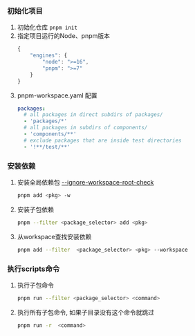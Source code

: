 ### 初始化项目
1. 初始化仓库 `pnpm init`
1. 指定项目运行的Node、pnpm版本
	```js
	{
	    "engines": {
	        "node": ">=16",
	        "pnpm": ">=7"
	    }
	}
	```
1. pnpm-workspace.yaml 配置
	```yaml
	packages:
	  # all packages in direct subdirs of packages/
	  - 'packages/*'
	  # all packages in subdirs of components/
	  - 'components/**'
	  # exclude packages that are inside test directories
	  - '!**/test/**'
	```

### 安装依赖
1. 安装全局依赖包 [--ignore-workspace-root-check](https://pnpm.io/cli/add#--ignore-workspace-root-check)
	```bash
	pnpm add <pkg> -w
	```
1. 安装子包依赖
	```bash
	pnpm --filter <package_selector> add <pkg>
	```
1. 从workspace查找安装依赖
	```bash
	pnpm add --filter  <package_selector> <pkg> --workspace
	```

### 执行scripts命令
1. 执行子包命令
	```bash
	pnpm run --filter <package_selector> <command>
	```
1. 执行所有子包命令, 如果子目录没有这个命令就跳过
	```bash
	pnpm run -r  <command>
	```
